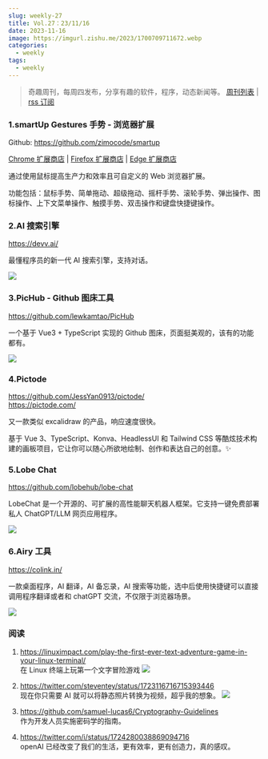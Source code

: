```yaml
---
slug: weekly-27
title: Vol.27：23/11/16
date: 2023-11-16
image: https://imgurl.zishu.me/2023/1700709711672.webp
categories:
  - weekly
tags:
  - weekly
---
```


> 奇趣周刊，每周四发布，分享有趣的软件，程序，动态新闻等。 [周刊列表](/categories/weekly/) | [rss 订阅](/categories/weekly/index.xml)

### 1.smartUp Gestures 手势 - 浏览器扩展

Github: https://github.com/zimocode/smartup

[Chrome 扩展商店](https://chrome.google.com/webstore/detail/bgjfekefhjemchdeigphccilhncnjldn) | [Firefox 扩展商店](https://addons.mozilla.org/firefox/addon/smartup/) | [Edge 扩展商店](https://microsoftedge.microsoft.com/addons/detail/smartup%E6%89%8B%E5%8A%BF/elponhbfjjjihgeijofonnflefhcbckp)

通过使用鼠标提高生产力和效率且可自定义的 Web 浏览器扩展。

功能包括：鼠标手势、简单拖动、超级拖动、摇杆手势、滚轮手势、弹出操作、图标操作、上下文菜单操作、触摸手势、双击操作和键盘快捷键操作。

### 2.AI 搜索引擎

https://devv.ai/

最懂程序员的新一代 AI 搜索引擎，支持对话。

![](https://imgurl.zishu.me/images/old/1699521676508.webp)

### 3.PicHub - Github 图床工具

https://github.com/lewkamtao/PicHub

一个基于 Vue3 + TypeScript 实现的 Github 图床，页面挺美观的，该有的功能都有。

![](https://imgurl.zishu.me/images/old/1699523207015_bmcvyv_.webp)

### 4.Pictode

https://github.com/JessYan0913/pictode/  
https://pictode.com/  

又一款类似 excalidraw 的产品，响应速度很快。

基于 Vue 3、TypeScript、Konva、HeadlessUI 和 Tailwind CSS 等酷炫技术构建的画板项目，它让你可以随心所欲地绘制、创作和表达自己的创意。✨

### 5.Lobe Chat

https://github.com/lobehub/lobe-chat

LobeChat 是一个开源的、可扩展的高性能聊天机器人框架。它支持一键免费部署私人 ChatGPT/LLM 网页应用程序。

![](https://imgurl.zishu.me/2023/1700709711672.webp)

### 6.Airy 工具

https://colink.in/

一款桌面程序，AI 翻译，AI 备忘录，AI 搜索等功能，选中后使用快捷键可以直接调用程序翻译或者和 chatGPT 交流，不仅限于浏览器场景。

![](https://imgurl.zishu.me/2023/1700709125058.webp)

### 阅读

1. https://linuximpact.com/play-the-first-ever-text-adventure-game-in-your-linux-terminal/  
  在 Linux 终端上玩第一个文字冒险游戏
  ![](https://imgurl.zishu.me/images/old/collosal-cave-retro-1-1536x768_wmyj6p_.jpg)

2. https://twitter.com/steventey/status/1723116716715393446  
  现在你只需要 AI 就可以将静态照片转换为视频，超乎我的想象。
  ![](https://imgurl.zishu.me/2023/1700709113058.webp)

3. https://github.com/samuel-lucas6/Cryptography-Guidelines  
  作为开发人员实施密码学的指南。

4. https://twitter.com/i/status/1724280038869094716  
   openAI 已经改变了我们的生活，更有效率，更有创造力，真的感叹。